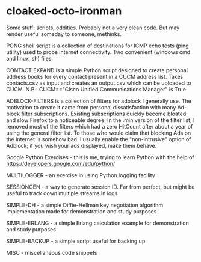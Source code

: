 cloaked-octo-ironman
====================

Some stuff: scripts, oddities. Probably not a very clean code. But may render useful someday to someone, methinks.


PONG shell script is a collection of destinations for ICMP echo tests (ping utility) used to probe internet connectivity. Two convenient (windows cmd and linux .sh) files.

CONTACT EXPAND is a simple Python script designed to create personal address books for every contact present in a CUCM address list. Takes contacts.csv as input and creates an output.csv which can be uploaded to CUCM.
N.B.: CUCM=="Cisco Unified Communications Manager" is True

ADBLOCK-FILTERS is a collection of filters for adblock I generally use. The motivation to create it came from personal dissatisfaction with many Ad-block filter subscriptions. Existing subscriptions quickly become bloated and slow Firefox to a noticeable degree. In the .min version of the filter list, I removed most of the filters which had a zero HitCount after about a year of using the general filter list. 
To those who would claim that blocking Ads on the Internet is somehow bad: I usually enable the "non-intrusive" option of Adblock; if you wish your ads displayed, make them behave. 

Google Python Exercises - this is me, trying to learn Python with the help of https://developers.google.com/edu/python/

MULTILOGGER - an exercise in using Python logging facility

SESSIONGEN - a way to generate session ID. Far from perfect, but might be useful to track down multiple streams in logs

SIMPLE-DH - a simple Diffie-Hellman key negotiation algorithm implementation made for demonstration and study purposes

SIMPLE-ERLANG - a simple Erlang calculation example for demonstration and study purposes

SIMPLE-BACKUP - a simple script useful for backing up


MISC - miscellaneous code snippets